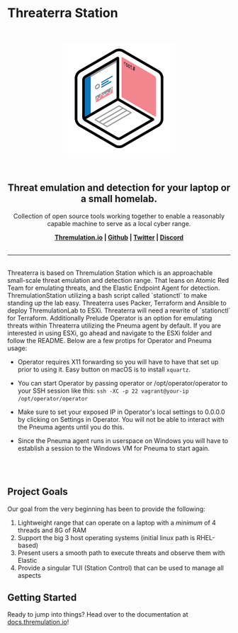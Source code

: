 # Threaterra Station

<br>
<p align="center">
<img src="img/ts-logo.png" width="50%" alt="">
</p>
<br>

<h2 align="center"><b>Threat emulation and detection for your laptop or a small homelab.</b></h2>

<p align="center">
   Collection of open source tools working together to enable a reasonably capable machine to serve as a local cyber range.
</p>

<p align="center"><b>
    <a href="https://thremulation.io">Thremulation.io</a> |
    <a href="https://github.com/thremulation-station/thremulation-station">Github</a> |
    <a href="https://twitter.com/thremulation">Twitter</a> |
    <a href="https://discord.gg/mtNXN4QjHh">Discord</a>
    <br /><br />
</b></p>


<hr />
<br>
Threaterra is based on Thremulation Station which is an approachable small-scale threat emulation and detection range. That leans on Atomic Red Team for emulating threats, and the Elastic Endpoint Agent for detection. ThremulationStation utilizing a bash script called `stationctl` to make standing up the lab easy. Threaterra uses Packer, Terraform and Ansible to deploy ThremulationLab to ESXi. Threaterra will need a rewrite of `stationctl` for Terraform. Additionally Prelude Operator is an option for emulating threats within Threaterra utilizing the Pneuma agent by default. If you are interested in using ESXi, go ahead and navigate to the ESXi folder and follow the README. Below are a few protips for Operator and Pneuma usage:

- Operator requires X11 forwarding so you will have to have that set up prior to using it. Easy button on macOS is to install `xquartz`.

- You can start Operator by passing operator or /opt/operator/operator to your SSH session like this: `ssh -XC -p 22 vagrant@your-ip /opt/operator/operator`

- Make sure to set your exposed IP in Operator's local settings to 0.0.0.0 by clicking on Settings in Operator. You will not be able to interact with the Pneuma agents until you do this.

-  Since the Pneuma agent runs in userspace on Windows you will have to establish a session to the Windows VM for Pneuma to start again.
<br>
<br>

## Project Goals

Our goal from the very beginning has been to provide the following:

1. Lightweight range that can operate on a laptop with a _minimum_ of 4 threads and 8G of RAM
1. Support the big 3 host operating systems (initial linux path is RHEL-based)
1. Present users a smooth path to execute threats and observe them with Elastic 
1. Provide a singular TUI (Station Control) that can be used to manage all aspects

## Getting Started

Ready to jump into things? Head over to the documentation at [docs.thremulation.io](https://docs.thremulation.io)!
